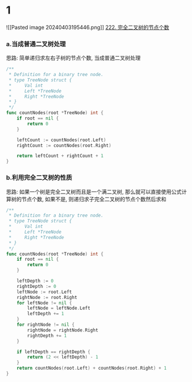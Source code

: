 # 1
![[Pasted image 20240403195446.png]]
[222. 完全二叉树的节点个数](https://leetcode.cn/problems/count-complete-tree-nodes/)

### a.当成普通二叉树处理
思路: 简单递归求左右子树的节点个数, 当成普通二叉树处理

```go
/**
 * Definition for a binary tree node.
 * type TreeNode struct {
 *     Val int
 *     Left *TreeNode
 *     Right *TreeNode
 * }
 */
func countNodes(root *TreeNode) int {
	if root == nil {
		return 0
	}

	leftCount := countNodes(root.Left)
	rightCount := countNodes(root.Right)

	return leftCount + rightCount + 1
}
```


### b.利用完全二叉树的性质
思路: 如果一个树是完全二叉树而且是一个满二叉树, 那么就可以直接使用公式计算树的节点个数, 如果不是, 则递归求子完全二叉树的节点个数然后求和
```go
/**
 * Definition for a binary tree node.
 * type TreeNode struct {
 *     Val int
 *     Left *TreeNode
 *     Right *TreeNode
 * }
 */
func countNodes(root *TreeNode) int {
	if root == nil {
		return 0
	}

	leftDepth := 0
	rightDepth := 0
	leftNode := root.Left
	rightNode := root.Right
	for leftNode != nil {
		leftNode = leftNode.Left
		leftDepth += 1
	}
	for rightNode != nil {
		rightNode = rightNode.Right
		rightDepth += 1
	}

	if leftDepth == rightDepth {
		return (2 << leftDepth) - 1
	}
	return countNodes(root.Left) + countNodes(root.Right) + 1
}
```